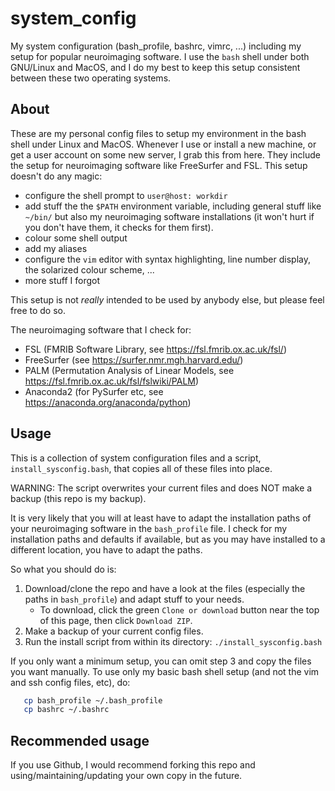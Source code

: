 # system_config
My system configuration (bash_profile, bashrc, vimrc, ...) including my setup for popular neuroimaging software. I use the `bash` shell under both GNU/Linux and MacOS, and I do my best to keep this setup consistent between these two operating systems.

## About

These are my personal config files to setup my environment in the bash shell under Linux and MacOS. Whenever I use or install a new machine, or get a user account on some new server, I grab this from here. They include the setup for neuroimaging software like FreeSurfer and FSL. This setup doesn't do any magic:

* configure the shell prompt to `user@host: workdir`
* add stuff the the `$PATH` environment variable, including general stuff like `~/bin/` but also my neuroimaging software installations (it won't hurt if you don't have them, it checks for them first).
* colour some shell output
* add my aliases
* configure the `vim` editor with syntax highlighting, line number display, the solarized colour scheme, ...
* more stuff I forgot

This setup is not *really* intended to be used by anybody else, but please feel free to do so.

The neuroimaging software that I check for:
* FSL (FMRIB Software Library, see https://fsl.fmrib.ox.ac.uk/fsl/)
* FreeSurfer (see https://surfer.nmr.mgh.harvard.edu/)
* PALM (Permutation Analysis of Linear Models, see https://fsl.fmrib.ox.ac.uk/fsl/fslwiki/PALM)
* Anaconda2 (for PySurfer etc, see https://anaconda.org/anaconda/python)


## Usage

This is a collection of system configuration files and a script, `install_sysconfig.bash`, that copies all of these files into place.

WARNING: The script overwrites your current files and does NOT make a backup (this repo is my backup).

It is very likely that you will at least have to adapt the installation paths of your neuroimaging software in the `bash_profile` file. I check for my installation paths and defaults if available, but as you may have installed to a different location, you have to adapt the paths.

So what you should do is:
1) Download/clone the repo and have a look at the files (especially the paths in `bash_profile`) and adapt stuff to your needs.
    * To download, click the green `Clone or download` button near the top of this page, then click `Download ZIP`.
2) Make a backup of your current config files.
3) Run the install script from within its directory: `./install_sysconfig.bash`

If you only want a minimum setup, you can omit step 3 and copy the files you want manually. To use only my basic bash shell setup (and not the vim and ssh config files, etc), do:

```bash
   cp bash_profile ~/.bash_profile
   cp bashrc ~/.bashrc
```


## Recommended usage

If you use Github, I would recommend forking this repo and using/maintaining/updating your own copy in the future.
